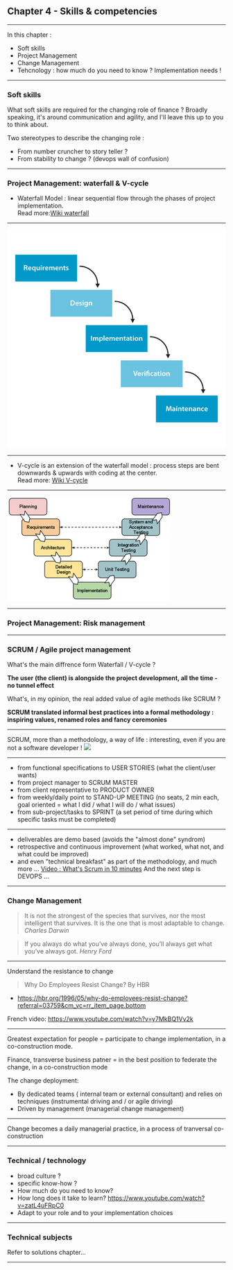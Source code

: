 ## Chapter 4 - Skills & competencies

----

In this chapter :
- Soft skills
- Project Management 
- Change Management
- Tehcnology : how much do you need to know ? Implementation needs ! 

----

### Soft skills

What soft skills are required for the changing role of finance ? 
Broadly speaking, it's around communication and agility, and I'll leave this up to you to think about.  

Two stereotypes to describe the changing role :
- From number cruncher to story teller ?
- From stability to change ? (devops wall of confusion)

----

### Project Management: waterfall & V-cycle

- Waterfall Model : linear sequential flow through the phases of project implementation.   
Read more:[Wiki waterfall](https://en.wikipedia.org/wiki/Waterfall_model)

----

<img src="images/waterfall.jpg" style="background:none; border:none; box-shadow:none;"/>

----

- V-cycle is an extension of the waterfall model : process steps are bent downwards & upwards with coding at the center.    
Read more: [Wiki V-cycle](https://en.wikipedia.org/wiki/V-Model_%28software_development%29)

----

<img src="images/vcycle.png" style="background:none; border:none; box-shadow:none;"/> 

----

### Project Management: Risk management

----

### SCRUM / Agile project management

What's the main diffrence form Waterfall / V-cycle ?   

**The user (the client) is alongside the project development, all the time - no tunnel effect**

What's, in my opinion, the real added value of agile methods like SCRUM ?

**SCRUM translated informal best practices into a formal methodology : inspiring values, renamed roles and fancy ceremonies**

----

SCRUM, more than a methodology, a way of life : interesting, even if you are not a software developer ! 
<img src="scrumvalues.pdf" style="background:none; border:none; box-shadow:none;"/>

----

- from functional specifications to USER STORIES (what the client/user wants)
- from project manager to SCRUM MASTER
- from client representative to PRODUCT OWNER
- from weekly/daily point to STAND-UP MEETING (no seats, 2 min each, goal oriented = what I did / what I will do / what issues)
- from sub-project/tasks to SPRINT (a set period of time during which specific tasks must be completed)

----

- deliverables are demo based (avoids the "almost done" syndrom)
- retrospective and continuous improvement (what worked, what not, and what could be improved)
- and even "technical breakfast" as part of the methodology, and much more ... 
[Video : What's Scrum in 10 minutes](https://youtu.be/XU0llRltyFM)
And the next step is DEVOPS ... 

----

### Change Management

> It is not the strongest of the species that survives, nor the most intelligent that survives. It is the one that is most adaptable to change. *Charles Darwin*

> If you always do what you’ve always done, you’ll always get what you’ve always got. *Henry Ford*

----

Understand the resistance to change

> Why Do Employees Resist Change? By HBR  
- https://hbr.org/1996/05/why-do-employees-resist-change?referral=03759&cm_vc=rr_item_page.bottom

French video: https://www.youtube.com/watch?v=y7MkBQ1Vv2k

----

Greatest expectation for people = participate to change implementation, in a co-construction mode.  

Finance, transverse business patner = in the best position to federate the change, in a co-construction mode

The change deployment: 
- By dedicated teams ( internal team or external consultant) and relies on techniques (instrumental driving and / or agile driving)
- Driven by management (managerial change management)

----

Change becomes a daily managerial practice, in a process of tranversal co-construction

----


### Technical / technology 

- broad culture ?
- specific know-how ?
- How much do you need to know?
- How long does it take to learn? https://www.youtube.com/watch?v=zatL4uFRpC0
- Adapt to your role and to your implementation choices

----

### Technical subjects

Refer to solutions chapter...

----




